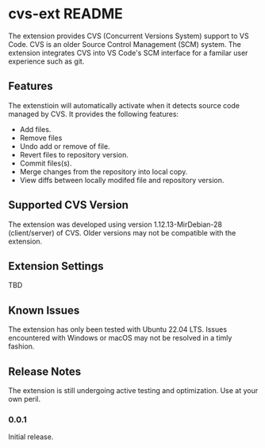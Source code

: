 # cvs-ext README

The extension provides CVS (Concurrent Versions System) support to VS Code. CVS is an older Source Control Management (SCM) system. The extension integrates CVS into VS Code's SCM interface for a familar user experience such as git.

## Features

The extenstioin will automatically activate when it detects source code managed by CVS. It provides the following features:
- Add files.
- Remove files
- Undo add or remove of file.
- Revert files to repository version.
- Commit files(s).
- Merge changes from the repository into local copy. 
- View diffs between locally modifed file and repository version.

## Supported CVS Version

The extension was developed using version 1.12.13-MirDebian-28 (client/server) of CVS. Older versions may not be compatible with the extension.

## Extension Settings

TBD

## Known Issues

The extension has only been tested with Ubuntu 22.04 LTS. Issues encountered with Windows or macOS may not be resolved in a timly fashion. 

## Release Notes

The extension is still undergoing active testing and optimization. Use at your own peril.

### 0.0.1

Initial release. 
